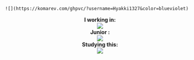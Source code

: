 <!-- Skills -->

    ![](https://komarev.com/ghpvc/?username=Hyakki1327&color=blueviolet)
    
<p align="center">
    <b>I working in:</b><br>
        <img src="https://skillicons.dev/icons?i=blender,visualstudio,vscode,ps,unity" />
    <br>
    <b>Junior :</b><br>
        <img src="https://skillicons.dev/icons?i=cs,godot" />
    <br>
    <b>Studying this:</b><br>
        <img src="https://skillicons.dev/icons?i=py,unreal" />
    <br>
</p>